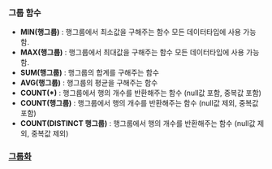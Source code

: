 ### 그룹 함수
- **MIN(행그룹)** : 행그룹에서 최소값을 구해주는 함수 모든 데이터타입에 사용 가능함. 
- **MAX(행그룹)** : 행그룹에서 최대값을 구해주는 함수 모든 데이터타입에 사용 가능함.
- **SUM(행그룹)** : 행그룹의 합계를 구해주는 함수 
- **AVG(행그룹)** : 행그룹의 평균을 구해주는 함수
- **COUNT(\*)** : 행그룹에서 행의 개수를 반환해주는 함수 
(null값 포함, 중복값 포함) 
- **COUNT(행그룹)** : 행그룹에서 행의 개수를 반환해주는 함수 
(null값 제외, 중복값 포함)
- **COUNT(DISTINCT 행그룹)** : 행그룹에서 행의 개수를 반환해주는 함수 
(null값 제외, 중복값 제외)

### [그룹화](그룹화.md)
